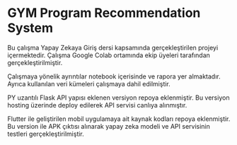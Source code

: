 # GYM Program Recommendation System
Bu çalışma Yapay Zekaya Giriş dersi kapsamında gerçekleştirilen projeyi içermektedir.
Çalışma Google Colab ortamında ekip üyeleri tarafından gerçekleştirilmiştir.

Çalışmaya yönelik ayrıntılar notebook içerisinde ve rapora yer almaktadır.
Ayrıca kullanılan veri kümeleri çalışmaya dahil edilmiştir.

PY uzantılı Flask API yapısı eklenen versiyon repoya eklenmiştir. Bu versiyon hosting üzerinde deploy edilerek API servisi canlıya alınmıştır.

Flutter ile geliştirilen mobil uygulamaya ait kaynak kodları repoya eklenmiştir. Bu version ile APK çıktısı alınarak yapay zeka modeli ve API servisinin testleri gerçekleştirilmiştir.


